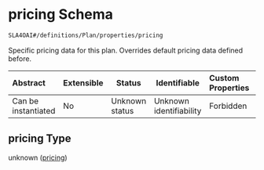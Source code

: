 # pricing Schema

```txt
SLA4OAI#/definitions/Plan/properties/pricing
```

Specific pricing data for this plan. Overrides default pricing data defined before.


| Abstract            | Extensible | Status         | Identifiable            | Custom Properties | Additional Properties | Access Restrictions | Defined In                                                                       |
| :------------------ | ---------- | -------------- | ----------------------- | :---------------- | --------------------- | ------------------- | -------------------------------------------------------------------------------- |
| Can be instantiated | No         | Unknown status | Unknown identifiability | Forbidden         | Allowed               | none                | [SLA4OAI.schema.json\*](../../../out/SLA4OAI.schema.json "open original schema") |

## pricing Type

unknown ([pricing](sla4oai-definitions-plan-properties-pricing.md))
